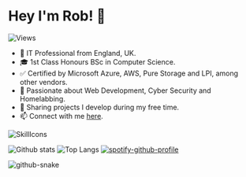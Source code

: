 # Hey I'm Rob! 👋

![Views](https://komarev.com/ghpvc/?username=robsd)

- 💼 IT Professional from England, UK.
- 🎓 1st Class Honours BSc in Computer Science.
- ✅ Certified by Microsoft Azure, AWS, Pure Storage and LPI, among other vendors.
- 🔭 Passionate about Web Development, Cyber Security and Homelabbing.
- 🐙 Sharing projects I develop during my free time.
- 📫 Connect with me [here](https://robertd.uk).

![SkillIcons](https://skillicons.dev/icons?i=aws,ansible,apple,azure,bash,bootstrap,css,cloudflare,debian,discord,docker,firebase,flask,gcp,git,github,gmail,html,instagram,java,js,jquery,kali,linkedin,linux,md,mongodb,mysql,netlify,nginx,nodejs,notion,php,postman,powershell,py,raspberrypi,replit,twitter,ubuntu,vercel,vim,vscode,windows,wordpress)

![Github stats](https://github-readme-stats.vercel.app/api?username=robsd&theme=dark&line_height=20)
![Top Langs](https://github-readme-stats.vercel.app/api/top-langs/?username=robsd&layout=compact&theme=dark&hide_border=true)
[![spotify-github-profile](https://spotify-github-profile.kittinanx.com/api/view?uid=robstewartdixon&cover_image=true&theme=default&show_offline=false&background_color=121212&interchange=false&bar_color=53b14f&bar_color_cover=true)](https://spotify-github-profile.kittinanx.com/api/view?uid=robstewartdixon&redirect=true)

<picture>
  <source media="(prefers-color-scheme: dark)" srcset="https://raw.githubusercontent.com/robsd/robsd/output/github-contribution-grid-snake-dark.svg" />
  <source media="(prefers-color-scheme: light)" srcset="https://raw.githubusercontent.com/robsd/robsd/output/github-contribution-grid-snake.svg" />
  <img alt="github-snake" src="github-snake.svg" />
</picture>
